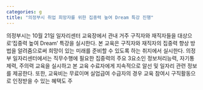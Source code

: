 ```yaml
---
categories: g
title: "의정부시 취업 희망자를 위한 집중력 높여 Dream 특강 진행"
---
```

의정부시는 10월 21일 일자리센터 교육장에서 관내 거주 구직자와 재직자들을 대상으로‘집중력 높여 Dream’ 특강을 실시한다. 본 교육은 구직자와 재직자의 집중력 향상 방법을 알려줌으로써 희망이 있는 미래를 준비할 수 있도록 하는 취지에서 실시한다. 의정부 일자리센터에서는 직무수행에 필요한 집중력의 주요 3요소인 정보처리능력, 자기통제력, 주의력 교육을 실시하고 본 교육 수료자에게 지속적으로 알선 및 일자리 관련 정보를 제공한다. 또한, 교육비는 무료이며 실업급여 수급자의 경우 교육 참여시 구직활동으로 인정받을 수 있는 혜택도 주